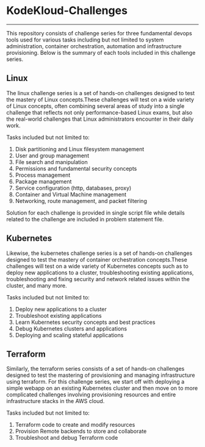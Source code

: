 # KodeKloud-Challenges
-------------------------------------------
This repository consists of challenge series for three fundamental devops tools used for various tasks including but not limited to system administration, container orchestration, automation and infrastructure provisioning.
Below is the summary of each tools included in this challenge series.

Linux
-----------------------

The linux challenge series is a set of hands-on challenges designed to test the mastery of Linux concepts.These challenges will test on a wide variety of Linux concepts, often combining several areas of study into a single challenge 
that reflects not only performance-based Linux exams, but also the real-world challenges that Linux administrators encounter in their daily work.

Tasks included but not limited to:

1. Disk partitioning and Linux filesystem management
2. User and group management
3. File search and manipulation
4. Permissions and fundamental security concepts
5. Process management
6. Package management
7. Service configuration (http, databases, proxy)
8. Container and Virtual Machine management
9. Networking, route management, and packet filtering

Solution for each challenge is provided in single script file while details related to the challenge are included in problem statement file.

Kubernetes
------------------------------------

Likewise, the kubernetes challenge series is a set of hands-on challenges designed to test the mastery of container orchestration concepts.These challenges will test on a wide variety of Kubernetes concepts such as 
to deploy new applications to a cluster, troubleshooting existing applications, troubleshooting and fixing security and network related issues within the cluster, and many more.

Tasks included but not limited to:

1. Deploy new applications to a cluster
2. Troubleshoot existing applications
3. Learn Kubernetes security concepts and best practices
4. Debug Kubernetes clusters and applications
5. Deploying and scaling stateful applications

Terraform
------------------------------------------
Similarly, the terraform series consists of a set of hands-on challenges designed to test the mastering of provisioning and managing infrastructure using terraform. For this challenge series, we
start off with deploying a simple webapp on an existing Kubernetes cluster and then move on to more complicated challenges involving provisioning resources and entire infrastructure stacks in the AWS cloud.

Tasks included but not limited to:

1. Terraform code to create and modify resources
2. Provision Remote backends to store and collaborate
3. Troubleshoot and debug Terraform code
